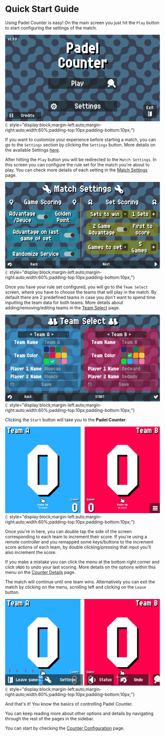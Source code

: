 # Quick Start Guide

Using Padel Counter is easy! On the main screen you just hit the `Play` button to start
configuring the settings of the match.

![Main](./assets/main.png "Main"){: style="display:block;margin-left:auto;margin-right:auto;width:60%;padding-top:10px;padding-bottom:10px;"}

If you want to customize your experience before starting a match, you can go to the
`Settings` section by clicking the `Settings` button. More details on the available Settings
[here](./settings/index.md).

After hitting the `Play` button you will be redirected to the `Match Settings`. In this screen
you can configure the rule set for the match you're about to play. You can check more details of
each setting in the [Match Settings](./counter/match.md) page.

![Match Settings](./assets/matchsettings.png "Match Settings"){: style="display:block;margin-left:auto;margin-right:auto;width:60%;padding-top:10px;padding-bottom:10px;"}

Once you have your rule set configured, you will go to the `Team Select` screen, where you have
to choose the teams that will play in the match. By default there are 2 predefined teams in case
you don't want to spend time inputting the team data for both teams. More details about
adding/removing/editing teams in the [Team Select](./counter/teams.md) page.

![Team Select](./assets/teamselect.png "Team Select"){: style="display:block;margin-left:auto;margin-right:auto;width:60%;padding-top:10px;padding-bottom:10px;"}

Clicking the `Start` button will take you to the **Padel Counter**.

![Counter](./assets/counter.png "Counter"){: style="display:block;margin-left:auto;margin-right:auto;width:60%;padding-top:10px;padding-bottom:10px;"}

Once you're in here, you can double tap the side of the screen corresponding to each team to
increment their score. If you're using a remote controller and you remapped some keys/buttons
to the increment score actions of each team, by double clicking/pressing that input you'll also
increment the score.

If you make a mistake you can click the menu at the bottom right corner and click `UNDO` to undo your last scoring. More details on the options within this menu on the [Counter Details](./counter/counter.md) page.

The match will continue until one team wins. Alternatively you can exit the match by clicking
on the menu, scrolling left and clicking on the `Leave` button.

![Leave](./assets/leave.png "Leave"){: style="display:block;margin-left:auto;margin-right:auto;width:60%;padding-top:10px;padding-bottom:10px;"}

And that's it! You know the basics of controlling Padel Counter.

You can keep reading more about other options and details by navigating through the rest of
the pages in the sidebar.

You can start by checking the [Counter Configuration](./counter/index.md) page.

